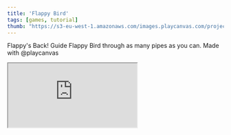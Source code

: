 ```yaml
---
title: 'Flappy Bird'
tags: [games, tutorial]
thumb: "https://s3-eu-west-1.amazonaws.com/images.playcanvas.com/projects/8/375389/23PRTL-image-75.jpg"
---
```


Flappy's Back! Guide Flappy Bird through as many pipes as you can. Made with @playcanvas

<div className="iframe-container">
    <iframe src="https://playcanv.as/p/2OlkUaxF/" title="Flappy Bird" allow="camera; microphone; xr-spatial-tracking; fullscreen" allowfullscreen></iframe>
</div>
